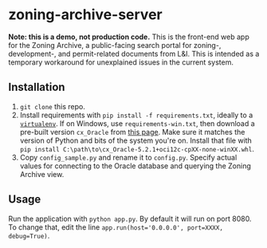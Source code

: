 # zoning-archive-server

**Note: this is a demo, not production code.** This is the front-end web app for the Zoning Archive, a public-facing search 
portal for zoning-, development-, and permit-related documents from L&I. This
is intended as a temporary workaround for unexplained issues in the current system.

## Installation

1. `git clone` this repo.
2. Install requirements with `pip install -f requirements.txt`, ideally to a [`virtualenv`](https://virtualenv.pypa.io/en/latest/). If on Windows,  use `requirements-win.txt`, then download a pre-built version `cx_Oracle` from [this page](http://www.lfd.uci.edu/~gohlke/pythonlibs/#cx_oracle). Make sure it matches the version of Python and bits of the system you're on. Install that file with `pip install C:\path\to\cx_Oracle-5.2.1+oci12c-cpXX-none-winXX.whl`.
3. Copy `config_sample.py` and rename it to `config.py`. Specify actual values for connecting to the Oracle database and querying the Zoning Archive view.

## Usage

Run the application with `python app.py`. By default it will run on port 8080. To change that, edit the line `app.run(host='0.0.0.0', port=XXXX, debug=True)`.